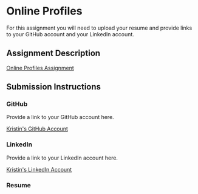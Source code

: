 # Online Profiles
For this assignment you will need to upload your resume and provide links to your GitHub account and your LinkedIn account.

## Assignment Description
[Online Profiles Assignment](https://education.launchcode.org/liftoff/modules/assignments/online-profiles)

## Submission Instructions
 
### GitHub
Provide a link to your GitHub account here.

[Kristin's GitHub Account](https://github.com/kgeiger08)
 
### LinkedIn
Provide a link to your LinkedIn account here.

[Kristin's LinkedIn Account](https://www.linkedin.com/in/kristin-geiger-361442154/)

### Resume
